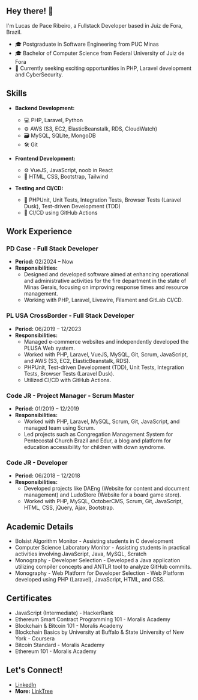 ## Hey there! 👋
I'm Lucas de Pace Ribeiro, a Fullstack Developer based in Juiz de Fora, Brazil.

- 🎓 Postgraduate in Software Engineering from PUC Minas
- 🎓 Bachelor of Computer Science from Federal University of Juiz de Fora
- 🚀 Currently seeking exciting opportunities in PHP, Laravel development and CyberSecurity.

## Skills
- **Backend Development:**
  - 💻 PHP, Laravel, Python
  - ⚙️ AWS (S3, EC2, ElasticBeanstalk, RDS, CloudWatch)
  - 🗃️ MySQL, SQLite, MongoDB
  - 🛠️ Git

- **Frontend Development:**
  - ⚙️ VueJS, JavaScript, noob in React
  - 🎨 HTML, CSS, Bootstrap, Tailwind

- **Testing and CI/CD:**
  - 🧪 PHPUnit, Unit Tests, Integration Tests, Browser Tests (Laravel Dusk), Test-driven Development (TDD)
  - 🚀 CI/CD using GitHub Actions

## Work Experience

### PD Case - Full Stack Developer
- **Period:** 02/2024 – Now
- **Responsibilities:**
  - Designed and developed software aimed at enhancing operational and administrative activities for the fire department in the state of Minas Gerais, focusing on improving response times and resource management.
  - Working with PHP, Laravel, Livewire, Filament and GitLab CI/CD. 

### PL USA CrossBorder - Full Stack Developer
- **Period:** 06/2019 – 12/2023
- **Responsibilities:**
  - Managed e-commerce websites and independently developed the PLUSA Web system.
  - Worked with PHP, Laravel, VueJS, MySQL, Git, Scrum, JavaScript, and AWS (S3, EC2, ElasticBeanstalk, RDS).
  - PHPUnit, Test-driven Development (TDD), Unit Tests, Integration Tests, Browser Tests (Laravel Dusk).
  - Utilized CI/CD with GitHub Actions.

### Code JR - Project Manager - Scrum Master
- **Period:** 01/2019 – 12/2019
- **Responsibilities:**
  - Worked with PHP, Laravel, MySQL, Scrum, Git, JavaScript, and managed team using Scrum.
  - Led projects such as Congregation Management System for Pentecostal Church Brazil and Edur, a blog and platform for education accessibility for children with down syndrome.

### Code JR - Developer
- **Period:** 06/2018 – 12/2018
- **Responsibilities:**
  - Developed projects like DAEng (Website for content and document management) and LudoStore (Website for a board game store).
  - Worked with PHP, MySQL, OctoberCMS, Scrum, Git, JavaScript, HTML, CSS, jQuery, Ajax, Bootstrap.

## Academic Details
- Bolsist Algorithm Monitor - Assisting students in C development
- Computer Science Laboratory Monitor - Assisting students in practical activities involving JavaScript, Java, MySQL, Scratch
- Monography - Developer Selection - Developed a Java application utilizing compiler concepts and ANTLR tool to analyze GitHub commits.
- Monography - Web Platform for Developer Selection - Web Platform developed using PHP (Laravel), JavaScript, HTML, and CSS.

## Certificates
- JavaScript (Intermediate) - HackerRank
- Ethereum Smart Contract Programming 101 - Moralis Academy
- Blockchain & Bitcoin 101 - Moralis Academy
- Blockchain Basics by University at Buffalo & State University of New York - Coursera
- Bitcoin Standard - Moralis Academy
- Ethereum 101 - Moralis Academy

## Let's Connect!
- [LinkedIn](https://www.linkedin.com/in/lucas-pace-bb5710170/)
- **More:** [LinkTree](https://linktr.ee/lucaspace)
  
